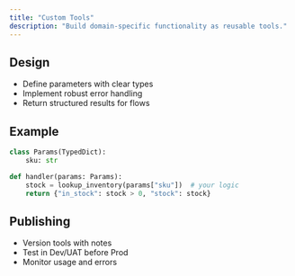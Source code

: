```yaml
---
title: "Custom Tools"
description: "Build domain-specific functionality as reusable tools."
---
```


## Design

- Define parameters with clear types
- Implement robust error handling
- Return structured results for flows

## Example

```python inventory_tool.py
class Params(TypedDict):
    sku: str

def handler(params: Params):
    stock = lookup_inventory(params["sku"])  # your logic
    return {"in_stock": stock > 0, "stock": stock}
```

## Publishing

- Version tools with notes
- Test in Dev/UAT before Prod
- Monitor usage and errors
